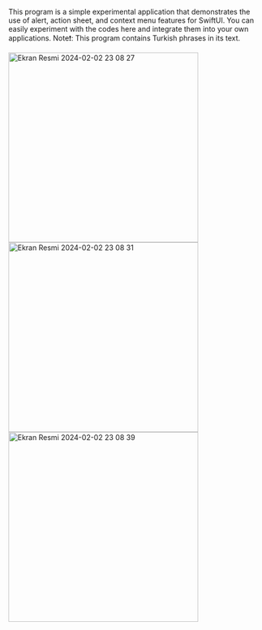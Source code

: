 This program is a simple experimental application that demonstrates the use of alert, action sheet, and context menu features for SwiftUI. 
You can easily experiment with the codes here and integrate them into your own applications.
Note❗️: This program contains Turkish phrases in its text.


<img width="374" alt="Ekran Resmi 2024-02-02 23 08 27" src="https://github.com/yavuzkaanakyuz/User-Interaction/assets/108089860/d96c39e5-c3f8-41b5-b66a-063fd3beb045">
<img width="374" alt="Ekran Resmi 2024-02-02 23 08 31" src="https://github.com/yavuzkaanakyuz/User-Interaction/assets/108089860/2ffef270-9f4c-4a6e-a8f3-fad813151278">
<img width="374" alt="Ekran Resmi 2024-02-02 23 08 39" src="https://github.com/yavuzkaanakyuz/User-Interaction/assets/108089860/355998d8-0292-4e48-83b9-236fff7a9d46">
